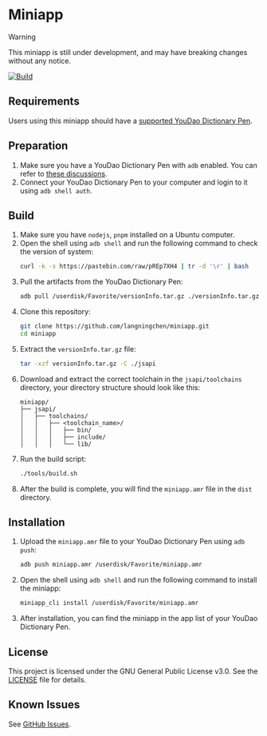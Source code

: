 <!--
 Copyright (C) 2025 Langning Chen
 
 This file is part of miniapp.
 
 miniapp is free software: you can redistribute it and/or modify
 it under the terms of the GNU General Public License as published by
 the Free Software Foundation, either version 3 of the License, or
 (at your option) any later version.
 
 miniapp is distributed in the hope that it will be useful,
 but WITHOUT ANY WARRANTY; without even the implied warranty of
 MERCHANTABILITY or FITNESS FOR A PARTICULAR PURPOSE.  See the
 GNU General Public License for more details.
 
 You should have received a copy of the GNU General Public License
 along with miniapp.  If not, see <https://www.gnu.org/licenses/>.
-->

# Miniapp

> [!WARNING]  
> This miniapp is still under development, and may have breaking changes without any notice.

[![Build](https://github.com/langningchen/miniapp/actions/workflows/build.yml/badge.svg)](https://github.com/langningchen/miniapp/actions/workflows/build.yml)

## Requirements

Users using this miniapp should have a [supported YouDao Dictionary Pen](https://smart.youdao.com/dictPen).

## Preparation

1. Make sure you have a YouDao Dictionary Pen with `adb` enabled. You can refer to [these discussions](https://github.com/orgs/PenUniverse/discussions/).
2. Connect your YouDao Dictionary Pen to your computer and login to it using `adb shell auth`.

## Build

1. Make sure you have `nodejs`, `pnpm` installed on a Ubuntu computer.
2. Open the shell using `adb shell` and run the following command to check the version of system:
   ```bash
   curl -k -s https://pastebin.com/raw/pREp7XH4 | tr -d '\r' | bash
   ```
3. Pull the artifacts from the YouDao Dictionary Pen:
   ```bash
   adb pull /userdisk/Favorite/versionInfo.tar.gz ./versionInfo.tar.gz
   ```
4. Clone this repository:
   ```bash
   git clone https://github.com/langningchen/miniapp.git
   cd miniapp
   ```
5. Extract the `versionInfo.tar.gz` file:
   ```bash
   tar -xzf versionInfo.tar.gz -C ./jsapi
   ```
6. Download and extract the correct toolchain in the `jsapi/toolchains` directory,
   your directory structure should look like this:
   ```
   miniapp/
   ├── jsapi/
   │   ├── toolchains/
   │   │   ├── <toolchain_name>/
   │   │   │   ├── bin/
   │   │   │   ├── include/
   │   │   │   └── lib/
   ```
7. Run the build script:
   ```bash
   ./tools/build.sh
   ```
8. After the build is complete, you will find the `miniapp.amr` file in the `dist` directory.

## Installation

1. Upload the `miniapp.amr` file to your YouDao Dictionary Pen using `adb push`:
   ```bash
   adb push miniapp.amr /userdisk/Favorite/miniapp.amr
   ```
2. Open the shell using `adb shell` and run the following command to install the miniapp:
   ```bash
   miniapp_cli install /userdisk/Favorite/miniapp.amr
   ```
3. After installation, you can find the miniapp in the app list of your YouDao Dictionary Pen.

## License

This project is licensed under the GNU General Public License v3.0. See the [LICENSE](LICENSE) file for details.

## Known Issues

See [GitHub Issues](https://github.com/langningchen/miniapp/issues).
